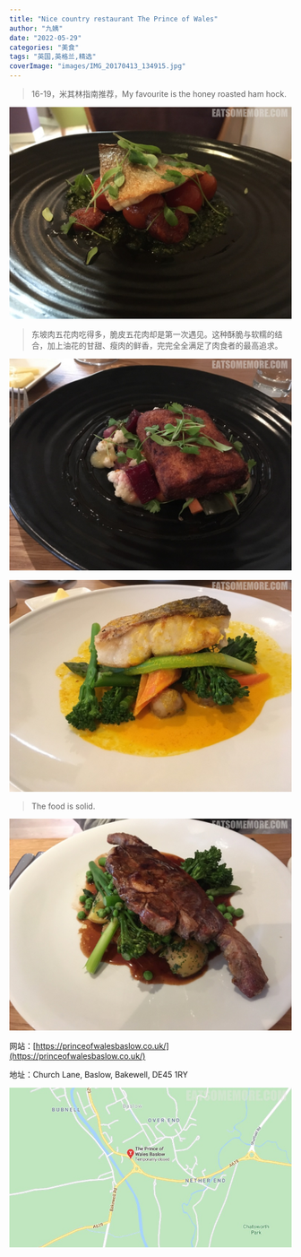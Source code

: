 ```yaml
---
title: "Nice country restaurant The Prince of Wales"
author: "九姨"
date: "2022-05-29"
categories: "美食"
tags: "英国,英格兰,精选"
coverImage: "images/IMG_20170413_134915.jpg"
---
```


>16-19，米其林指南推荐，My favourite is the honey roasted ham hock. 

![The Prince of Wales](images/IMG_20170413_134928.jpg)

>东坡肉五花肉吃得多，脆皮五花肉却是第一次遇见。这种酥脆与软糯的结合，加上油花的甘甜、瘦肉的鲜香，完完全全满足了肉食者的最高追求。

![The Prince of Wales](images/IMG_20170413_134915.jpg)

>

![The Prince of Wales](images/IMG_20170413_141248.jpg)

>The food is solid. 

![The Prince of Wales](images/IMG_20170413_141309.jpg)


网站：[https://princeofwalesbaslow.co.uk/](https://princeofwalesbaslow.co.uk/)

地址：Church Lane, Baslow, Bakewell, DE45 1RY

![The Prince of Wales](images/princewales.jpg)